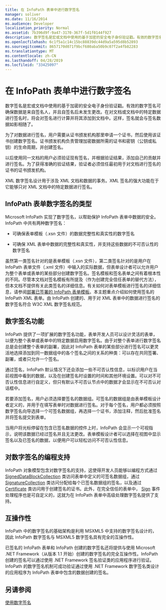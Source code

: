 ```yaml
---
title: 在 InfoPath 表单中进行数字签名
manager: soliver
ms.date: 11/16/2014
ms.audience: Developer
localization_priority: Normal
ms.assetid: 7b396d9f-9a47-3170-367f-5d1f0144f927
description: 数字签名是宏或文档中使用的基于加密的安全电子身份验证戳。有效的数字签名可确保数据是来自签名人，并且自签名后未发生更改。在对文档或文档中的特定数据进行签名时，将会对签名进行计算并将其添加到文档中。这样，签名就会与签名数据如影相随了。
ms.openlocfilehash: 6c1f5a1c14c15bc88839dc44d9a5a595d8b52893
ms.sourcegitcommit: 8657170d071f9bcf680aba50b9c07f2a4fb82283
ms.translationtype: MT
ms.contentlocale: zh-CN
ms.lasthandoff: 04/28/2019
ms.locfileid: "33425097"
---
```

# <a name="digitally-signing-data-in-infopath-forms"></a>在 InfoPath 表单中进行数字签名

数字签名是宏或文档中使用的基于加密的安全电子身份验证戳。有效的数字签名可确保数据是来自签名人，并且自签名后未发生更改。在对文档或文档中的特定数据进行签名时，将会对签名进行计算并将其添加到文档中。这样，签名就会与签名数据如影相随了。
  
为了对数据进行签名，用户需要从证书颁发机构那里申请一个证书，然后使用该证书创建数字签名。证书颁发机构负责管理加密数据所需的证书和密钥（公钥或私钥）的生命周期，并创建签名。
  
以后使用同一文档的用户必须验证现有签名，并根据验证结果，添加自己的贡献并进行签名。为了获得准确的验证结果，验证者必须信任最初用于对文档进行签名的证书的证书颁发机构。
  
XML 数字签名设计用于涉及 XML 文档和数据的事务。XML 签名的强大功能在于它能够只对 XML 文档中的特定数据进行签名。
  
## <a name="types-of-digital-signatures-in-infopath-forms"></a>InfoPath 表单数字签名的类型

Microsoft InfoPath 实现了数字签名，以帮助保护 InfoPath 表单中数据的安全。InfoPath 中共有两种数字签名：
  
- 可确保表单模板（.xsn 文件）的数据完整性和真实性的数字签名
    
- 可确保 XML 表单中数据的完整性和真实性，并支持这些数据的不可否认性的数字签名
    
虽然第一类签名针对的是表单模板（.xsn 文件），第二类签名针对的是用户在 InfoPath 表单文件（.xml 文件）中输入的实际数据，但表单设计者可以允许用户为整个表单或表单的某些部分创建数字签名。签名模板和签名表单之间有着根本性的不同。尽管本文档对签名模板有所提及（作为创建完全信任表单的替代方法），但本文档不提供有关此类签名的详细信息。有关如何对表单模板进行签名的详细信息，请参阅[部署已签署的 InfoPath 表单模板](deploying-signed-infopath-form-templates.md)。本主题重点介绍如何使用签名的 InfoPath XML 表单。由 InfoPath 创建的、用于对 XML 表单中的数据进行签名的数字签名符合 W3C XML 数字签名规范。 
  
## <a name="digital-signatures-features"></a>数字签名功能

InfoPath 提供了一项扩展的数字签名功能，表单开发人员可以设计灵活的表单，以便为整个表单或表单中的特定数据启用数字签名。由于对整个表单进行数字签名总是会创建整个表单的副署，因此对 InfoPath 表单的某些部分进行签名可以更灵活地选择添加到同一数据组中的各个签名之间的关系的种类：可以存在共同签署、副署，或者只允许一个签名。
  
通过签名，InfoPath 默认情况下还会添加一些不可否认性信息，以标识用户在当前视图中看到的数据，以及在创建签名时设置的时间和其他环境设置。可以对不可否认性信息进行自定义，但只有默认不可否认节点中的数据才会显示在不可否认对话框中。
  
若要添加签名，用户必须选择要签名的数据组。可签名的数据组是由表单模板设计者定义的，并用于在填写表单时对数据进行签名。对于每个签名，用户都必须按照数字签名向导选择一个可签名数据组，再选择一个证书，添加注释，然后批准签名并将签名提交到表单。
  
当用户将光标停留在包含已签名数据的控件上时，InfoPath 会显示一个可视指示，说明该数据已经过签名并且无法更改。表单模板设计者可以选择在视图中显示签名以及已签名的数据，以便用户可以轻松访问不可否认性信息。
  
## <a name="programmatic-support-for-digital-signatures"></a>对数字签名的编程支持

InfoPath 对象模型包含对数字签名的支持，这使得开发人员能够以编程方式通过 [SignedDataBlockCollection](https://msdn.microsoft.com/library/Microsoft.Office.InfoPath.SignedDataBlockCollection.aspx) 类访问表单中定义的可签名数据组，通过 [SignatureCollection](https://msdn.microsoft.com/library/Microsoft.Office.InfoPath.SignatureCollection.aspx) 类访问分配给每个已签名数据组的签名，以及通过 [Certificate](https://msdn.microsoft.com/library/Microsoft.Office.InfoPath.Certificate.aspx) 类访问用于创建签名的证书。此外，在完全信任的表单中， [Sign](https://msdn.microsoft.com/library/Microsoft.Office.InfoPath.FormEvents.Sign.aspx) 事件处理程序也是可自定义的，这就为在 InfoPath 表单中高级处理数字签名提供了支持。 
  
## <a name="interoperability"></a>互操作性

InfoPath 中的数字签名的基础架构是利用 MSXML5 中支持的数字签名设计的，因此 InfoPath 数字签名与 MSXML5 数字签名具有完全的互操作性。
  
已签名的 InfoPath 表单和 InfoPath 创建的数字签名还将提供与使用 Microsoft .NET Framework（从版本 1.1 开始）创建的数字签名的完全互操作性。InfoPath 创建的签名可以通过使用 .NET Framework 签名验证类的应用程序进行验证。InfoPath 的数字签名机制可成功验证通过使用 .NET Framework 数字签名类设计的应用程序为 InfoPath 表单中包含的数据创建的签名。
  
## <a name="see-also"></a>另请参阅



[使用数字签名](how-to-work-with-digital-signatures.md)

